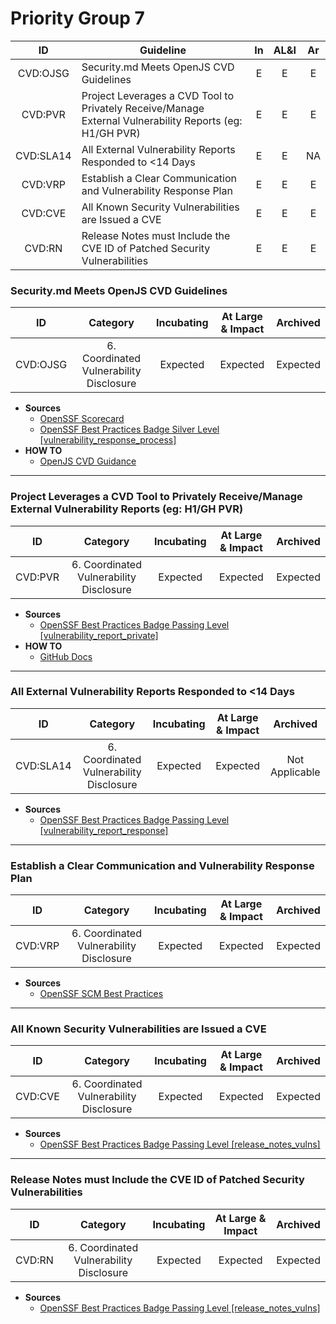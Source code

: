# Priority Group 7

| ID  | Guideline | In | AL&I | Ar |
| :-: | - | :-: | :-: | :-: | 
| CVD:OJSG | Security.md Meets OpenJS CVD Guidelines  | E | E | E |
| CVD:PVR | Project Leverages a CVD Tool to Privately Receive/Manage External Vulnerability Reports (eg: H1/GH PVR) | E | E | E |
| CVD:SLA14 | All External Vulnerability Reports Responded to <14 Days | E | E | NA |
| CVD:VRP | Establish a Clear Communication and Vulnerability Response Plan | E | E | E |
| CVD:CVE | All Known Security Vulnerabilities are Issued a CVE | E | E | E |
| CVD:RN | Release Notes must Include the CVE ID of Patched Security Vulnerabilities | E | E | E |


### Security.md Meets OpenJS CVD Guidelines

| ID | Category | Incubating | At Large & Impact | Archived |
| :-: | :-: | :-: | :-: | :-: |
| CVD:OJSG | 6. Coordinated Vulnerability Disclosure | Expected | Expected | Expected |

* **Sources**
    * [OpenSSF Scorecard](https://github.com/ossf/scorecard/blob/main/docs/checks.md#security-policy)
    * [OpenSSF Best Practices Badge Silver Level [vulnerability_response_process]](https://www.bestpractices.dev/en/criteria?details=true&rationale=true#1.vulnerability_response_process)
* **HOW TO**
    * [OpenJS CVD Guidance](https://) 

---

### Project Leverages a CVD Tool to Privately Receive/Manage External Vulnerability Reports (eg: H1/GH PVR)

| ID | Category | Incubating | At Large & Impact | Archived |
| :-: | :-: | :-: | :-: | :-: |
| CVD:PVR | 6. Coordinated Vulnerability Disclosure | Expected | Expected | Expected |

* **Sources**
    * [OpenSSF Best Practices Badge Passing Level [vulnerability_report_private]](https://www.bestpractices.dev/en/criteria?details=true&rationale=true#0.vulnerability_report_private)
* **HOW TO**
    * [GitHub Docs](https://docs.github.com/en/code-security/security-advisories/working-with-repository-security-advisories/configuring-private-vulnerability-reporting-for-an-organization) 

---

### All External Vulnerability Reports Responded to <14 Days

| ID | Category | Incubating | At Large & Impact | Archived |
| :-: | :-: | :-: | :-: | :-: |
| CVD:SLA14 | 6. Coordinated Vulnerability Disclosure | Expected | Expected | Not Applicable |

* **Sources**
    * [OpenSSF Best Practices Badge Passing Level [vulnerability_report_response]](https://www.bestpractices.dev/en/criteria#0.vulnerability_report_response)

---

### Establish a Clear Communication and Vulnerability Response Plan

| ID | Category | Incubating | At Large & Impact | Archived |
| :-: | :-: | :-: | :-: | :-: |
| CVD:VRP | 6. Coordinated Vulnerability Disclosure | Expected | Expected | Expected |

* **Sources**
    * [OpenSSF SCM Best Practices](https://best.openssf.org/SCM-BestPractices/#operations)

---

### All Known Security Vulnerabilities are Issued a CVE

| ID | Category | Incubating | At Large & Impact | Archived |
| :-: | :-: | :-: | :-: | :-: |
| CVD:CVE | 6. Coordinated Vulnerability Disclosure | Expected | Expected | Expected |

* **Sources**
    * [OpenSSF Best Practices Badge Passing Level [release_notes_vulns]](https://www.bestpractices.dev/en/criteria?details=true&rationale=true#0.release_notes_vulns)

---

### Release Notes must Include the CVE ID of Patched Security Vulnerabilities

| ID | Category | Incubating | At Large & Impact | Archived |
| :-: | :-: | :-: | :-: | :-: |
| CVD:RN | 6. Coordinated Vulnerability Disclosure | Expected | Expected | Expected |

* **Sources**
    * [OpenSSF Best Practices Badge Passing Level [release_notes_vulns]](https://www.bestpractices.dev/en/criteria?details=true&rationale=true#0.release_notes_vulns)
